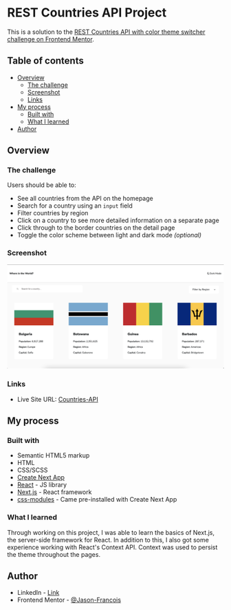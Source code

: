 # REST Countries API Project

This is a solution to the [REST Countries API with color theme switcher challenge on Frontend Mentor](https://www.frontendmentor.io/challenges/rest-countries-api-with-color-theme-switcher-5cacc469fec04111f7b848ca).

## Table of contents

- [Overview](#overview)
  - [The challenge](#the-challenge)
  - [Screenshot](#screenshot)
  - [Links](#links)
- [My process](#my-process)
  - [Built with](#built-with)
  - [What I learned](#what-i-learned)
- [Author](#author)

## Overview

### The challenge

Users should be able to:

- See all countries from the API on the homepage
- Search for a country using an `input` field
- Filter countries by region
- Click on a country to see more detailed information on a separate page
- Click through to the border countries on the detail page
- Toggle the color scheme between light and dark mode _(optional)_

### Screenshot

![](./screenshot.png)

### Links

- Live Site URL: [Countries-API](https://countries-api-six-alpha.vercel.app/)

## My process

### Built with

- Semantic HTML5 markup
- HTML
- CSS/SCSS
- [Create Next App](https://nextjs.org/docs/api-reference/create-next-app)
- [React](https://reactjs.org/) - JS library
- [Next.js](https://nextjs.org/) - React framework
- [css-modules](https://github.com/css-modules/css-modules) - Came pre-installed with Create Next App

### What I learned

Through working on this project, I was able to learn the basics of Next.js, the server-side framework for React. In addition to this, I also got some experience working with React's Context API. Context was used to persist the theme throughout the pages.

## Author

- LinkedIn - [Link](https://www.linkedin.com/in/jasonc-francois/)
- Frontend Mentor - [@Jason-Francois](https://www.frontendmentor.io/profile/Jason-Francois)
